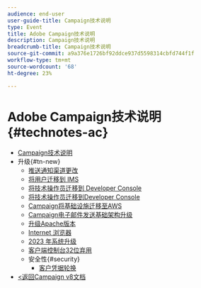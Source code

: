 ```yaml
---
audience: end-user
user-guide-title: Campaign技术说明
type: Event
title: Adobe Campaign技术说明
description: Campaign技术说明
breadcrumb-title: Campaign技术说明
source-git-commit: a9a376e1726bf92ddce937d5598314cbfd744f1f
workflow-type: tm+mt
source-wordcount: '68'
ht-degree: 23%

---
```



# Adobe Campaign技术说明 {#technotes-ac}

+ [Campaign技术说明](technotes-home.md)
+ 升级{#tn-new}
   + [推送通知渠道更改](upgrades/push-technote.md)
   + [将用户迁移到 IMS](upgrades/migrate-users-to-ims.md)
   + [将技术操作员迁移到 Developer Console](upgrades/ims-migration.md)
   + [将技术操作员迁移到Developer Console](upgrades/ims-migration-old.md)
   + [Campaign将基础设施迁移至AWS](upgrades/migrate-to-aws.md)
   + [Campaign电子邮件发送基础架构升级](upgrades/upgrade-to-aws.md)
   + [升级Apache版本](upgrades/apache.md)
   + [Internet 浏览器](upgrades/browsers.md)
   + [2023 年系统升级](upgrades/tech-stack-upgrade.md)
   + [客户端控制台32位弃用](upgrades/console.md)
   + 安全性{#security}
      + [客户凭据轮换](security/credential-rotation-guide.md)
+ [&lt;返回Campaign v8文档](https://experienceleague.adobe.com/zh-hans/docs/campaign/campaign-v8/campaign-home)
